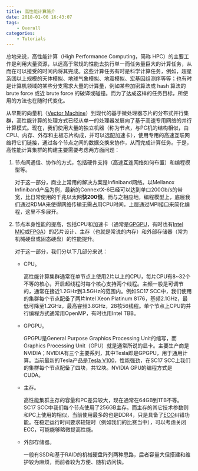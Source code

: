 ```yaml
---
title: 高性能计算简介
date: 2018-01-06 16:43:07
tags:
    - Overall
categories:
    - Tutorials
---
```


总地来说，高性能计算（High Performance Computing，简称 HPC）的主要工作是利用大量资源，以远高于常规的性能去执行单一而任务量巨大的计算任务，从而在可以接受的时间内将其完成。这些计算任务有时是科学计算任务，例如，超星系团以上规模的天体模拟、地球气象模拟、地震模拟、宏基因组测序等等；也有时是计算机领域的某些分支需求大量的计算量，例如某些加密算法或 hash 算法的 brute force 或近 brute force 的破译或碰撞。而为了达成这样的任务目标，所使用的方法也在随时代变化。

从早期的向量机（[Vector Machine](https://en.wikipedia.org/wiki/Vector_processor#Supercomputers)）到现代的基于微处理器芯片的分布式并行集群，高性能计算的处理方式已经从单一的处理器发展向了基于高速专用网络的并行计算模式。现在，我们使用大量的独立机器（称为节点，与PC机的结构相似，由CPU、内存、外存和主板芯片构成，并可以选配加速卡），使用专用的高速互联网络将它们链接，通过各个节点之间的数据交换来协作，从而完成计算任务。于是，高性能计算集群的构建主要需要考虑两方面问题：

1. 节点间通信、协作的方式，包括硬件支持（高速互连网络如何布置）和编程模型等。

    对于这一部分，商业上常用的解决方案是Infiniband网络。以Mellanox Infiniband产品为例，最新的ConnextX-6已经可以达到单口200Gb/s的带宽，比日常使用的千兆以太网**快200倍**。而与之相应地，编程模型上，底层我们通过RDMA来使得网络传输无需占用CPU时间，上层通过MPI接口来简化编程，这里不多展开。

1. 节点本身性能的提高，包括CPU和加速卡（通常是[GPGPU](https://en.wikipedia.org/wiki/General-purpose_computing_on_graphics_processing_units)，有时也有[Intel MIC](https://en.wikipedia.org/wiki/Xeon_Phi)或[FPGA](https://en.wikipedia.org/wiki/Field-programmable_gate_array)）的芯片设计、主存（也就是常说的内存）和外部存储器（常为机械硬盘或固态硬盘）的性能提升。

    对于这一部分，我们分以下几部分来说：

    * CPU。
    
        高性能计算集群通常在单节点上使用2片以上的CPU，每片CPU有8~32个不等的核心，开启超线程时每个核心支持两个线程。主频一般是可调节的，通常在接近1.2GHz到3.5GHz的范围内。例如SC17 SCC中，我们使用的集群每个节点配备了两片Intel Xeon Platinum 8176，基频2.1GHz，最低可降至1.2GHz，最高睿频3.8GHz，28核56线程。单个节点上CPU的并行编程方式通常用OpenMP，有时也用Intel TBB。

    * GPGPU。
        
        GPGPU是General Purpose Graphics Processing Unit的缩写，而Graphics Processing Unit（GPU）就是通常所说的显卡。主要生产商是NVIDIA；NVIDIA有三个主要系列，其中Tesla即是GPGPU，用于通用计算。当前最新的Tesla产品是[Tesla V100](https://www.nvidia.com/en-us/data-center/tesla-v100/)，性能强劲，在SC17 SCC上我们的集群每个节点配备了四块，共12块。NVIDIA GPU的编程方式是CUDA。

    * 主存。
    
        高性能集群主存的容量和PC差异较大，现在通常在64GB到1TB不等。SC17 SCC中我们每个节点使用了256GB主存。而主存的其它技术参数则和PC上使用的相似，当前使用最多的也是DDR4，只是具备了[ECC](https://en.wikipedia.org/wiki/ECC_memory)纠错功能。在稳定运行时间要求较短时（例如我们的比赛当中），可以考虑关闭ECC，可能能够略微提高性能。

    * 外部存储器。
        
        一般有SSD和基于RAID的机械硬盘阵列两种思路，后者容量大但搭建和维护较为麻烦，而前者较为方便、随机访问快。
